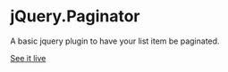 # jQuery.Paginator
A basic jquery plugin to have your list item be paginated.



[See it live](https://www.cyfervoid.com/demo/jquery.paginator/)